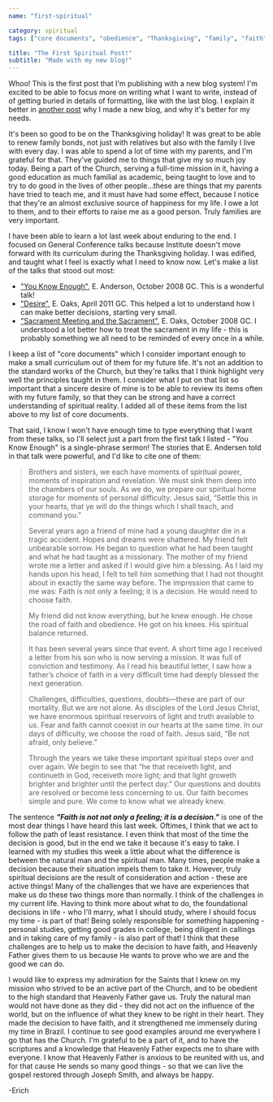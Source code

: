 ```yaml
---
name: "first-spiritual"

category: spiritual
tags: ["core documents", "obedience", "Thanksgiving", "family", "faith"]

title: "The First Spiritual Post!"
subtitle: "Made with my new blog!"
---
```


Whoo! This is the first post that I'm publishing with a new blog system! I'm excited to be able to focus more on writing what I want to write, instead of of getting buried in details of formatting, like with the last blog. I explain it better in [another post](/2014/11/composition-and-digitizing) why I made a new blog, and why it's better for my needs.

It's been so good to be on the Thanksgiving holiday! It was great to be able to renew family bonds, not just with relatives but also with the family I live with every day. I was able to spend a lot of time with my parents, and I'm grateful for that. They've guided me to things that give my so much joy today. Being a part of the Church, serving a full-time mission in it, having a good education as much familial as academic, being taught to love and to try to do good in the lives of other people...these are things that my parents have tried to teach me, and it must have had some effect, because I notice that they're an almost exclusive source of happiness for my life. I owe a lot to them, and to their efforts to raise me as a good person. Truly families are very important.

I have been able to learn a lot last week about enduring to the end. I focused on General Conference talks because Institute doesn't move forward with its curriculum during the Thanksgiving holiday. I was edified, and taught what I feel is exactly what I need to know now. Let's make a list of the talks that stood out most:

* ["You Know Enough"](https://www.lds.org/general-conference/2008/10/you-know-enough?lang=eng), E. Anderson, October 2008 GC. This is a wonderful talk!
* ["Desire"](https://www.lds.org/general-conference/2011/04/desire?lang=eng), E. Oaks, April 2011 GC. This helped a lot to understand how I can make better decisions, starting very small.
* ["Sacrament Meeting and the Sacrament"](https://www.lds.org/general-conference/2008/10/sacrament-meeting-and-the-sacrament?lang=eng), E. Oaks, October 2008 GC. I understood a lot better how to treat the sacrament in my life - this is probably something we all need to be reminded of every once in a while.

I keep a list of "core documents" which I consider important enough to make a small curriculum out of them for my future life. It's not an addition to the standard works of the Church, but they're talks that I think highlight very well the principles taught in them. I consider what I put on that list so important that a sincere desire of mine is to be able to review its items often with my future family, so that they can be strong and have a correct understanding of spiritual reality. I added all of these items from the list above to my list of core documents.

That said, I know I won't have enough time to type everything that I want from these talks, so I'll select just a part from the first talk I listed - "You Know Enough" is a single-phrase sermon! The stories that E. Andersen told in that talk were powerful, and I'd like to cite one of them:

> Brothers and sisters, we each have moments of spiritual power, moments of inspiration and revelation. We must sink them deep into the chambers of our souls. As we do, we prepare our spiritual home storage for moments of personal difficulty. Jesus said, “Settle this in your hearts, that ye will do the things which I shall teach, and command you.”
> 
> Several years ago a friend of mine had a young daughter die in a tragic accident. Hopes and dreams were shattered. My friend felt unbearable sorrow. He began to question what he had been taught and what he had taught as a missionary. The mother of my friend wrote me a letter and asked if I would give him a blessing. As I laid my hands upon his head, I felt to tell him something that I had not thought about in exactly the same way before. The impression that came to me was: Faith is not only a feeling; it is a decision. He would need to choose faith.
> 
> My friend did not know everything, but he knew enough. He chose the road of faith and obedience. He got on his knees. His spiritual balance returned.
> 
> It has been several years since that event. A short time ago I received a letter from his son who is now serving a mission. It was full of conviction and testimony. As I read his beautiful letter, I saw how a father’s choice of faith in a very difficult time had deeply blessed the next generation.
> 
> Challenges, difficulties, questions, doubts—these are part of our mortality. But we are not alone. As disciples of the Lord Jesus Christ, we have enormous spiritual reservoirs of light and truth available to us. Fear and faith cannot coexist in our hearts at the same time. In our days of difficulty, we choose the road of faith. Jesus said, “Be not afraid, only believe.”
> 
> Through the years we take these important spiritual steps over and over again. We begin to see that “he that receiveth light, and continueth in God, receiveth more light; and that light groweth brighter and brighter until the perfect day.” Our questions and doubts are resolved or become less concerning to us. Our faith becomes simple and pure. We come to know what we already knew.

The sentence ***"Faith is not not only a feeling; it is a decision."*** is one of the most dear things I have heard this last week. Oftimes, I think that we act to follow the path of least resistance. I even think that most of the time the decision is good, but in the end we take it because it's easy to take. I learned with my studies this week a little about what the difference is between the natural man and the spiritual man. Many times, people make a decision because their situation impels them to take it. However, truly spiritual decisions are the result of consideration and action - these are active things! Many of the challenges that we have are experiences that make us do these two things more than normally. I think of the challenges in my current life. Having to think more about what to do, the foundational decisions in life - who I'll marry, what I should study, where I should focus my time - is part of that! Being solely responsible for something happening - personal studies, getting good grades in college, being diligent in callings and in taking care of my family - is also part of that! I think that these challenges are to help us to make the decision to have faith, and Heavenly Father gives them to us because He wants to prove who we are and the good we can do.

I would like to express my admiration for the Saints that I knew on my mission who strived to be an active part of the Church, and to be obedient to the high standard that Heavenly Father gave us. Truly the natural man would not have done as they did - they did not act on the influence of the world, but on the influence of what they knew to be right in their heart. They made the decision to have faith, and it strengthened me immensely during my time in Brazil. I continue to see good examples around me everywhere I go that has the Church. I'm grateful to be a part of it, and to have the scriptures and a knowledge that Heavenly Father expects me to share with everyone. I know that Heavenly Father is anxious to be reunited with us, and for that cause He sends so many good things - so that we can live the gospel restored through Joseph Smith, and always be happy.

 -Erich